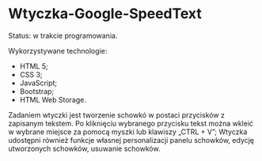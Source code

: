 # Wtyczka-Google-SpeedText
Status: w trakcie programowania. 

Wykorzystywane technologie:
- HTML 5;
- CSS 3;
- JavaScript;
- Bootstrap;
- HTML Web Storage.

Zadaniem wtyczki jest tworzenie schowkó w postaci przycisków z zapisanym tekstem.
Po kliknięciu wybranego przycisku tekst można wkleić w wybrane miejsce za pomocą myszki lub klawiszy „CTRL + V”;
Wtyczka udostępni również funkcje własnej personalizacji panelu schowków, edycję utworzonych schowków, usuwanie schowków.
